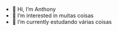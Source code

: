 - 👋 Hi, I’m Anthony
- 👀 I’m interested in  muitas coisas
- 🌱 I’m currently  estudando várias  coisas
<!---
4nTh0n/4nTh0n is a ✨ special ✨ repository because its `README.md` (this file) appears on your GitHub profile.
You can click the Preview link to take a look at your changes.
--->
